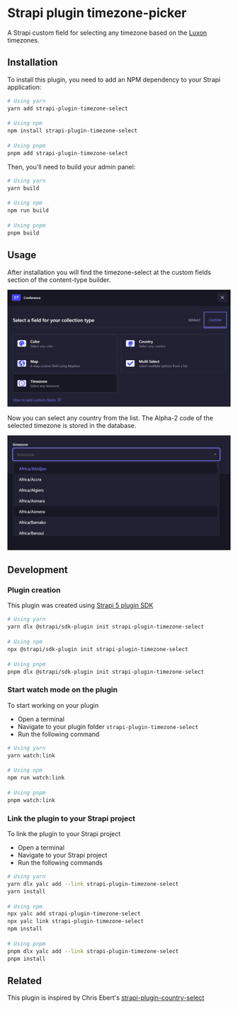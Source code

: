 # Strapi plugin timezone-picker

A Strapi custom field for selecting any timezone based on the [Luxon](https://moment.github.io/luxon/) timezones.

## Installation

To install this plugin, you need to add an NPM dependency to your Strapi application:

```sh
# Using yarn
yarn add strapi-plugin-timezone-select

# Using npm
npm install strapi-plugin-timezone-select

# Using pnpm
pnpm add strapi-plugin-timezone-select
```

Then, you'll need to build your admin panel:

```sh
# Using yarn
yarn build

# Using npm
npm run build

# Using pnpm
pnpm build
```

## Usage

After installation you will find the timezone-select at the custom fields section of the content-type builder.

![timezone select screenshot](/assets/timezone-select-custom-field.png)

Now you can select any country from the list. The Alpha-2 code of the selected timezone is stored in the database.

![timezone select screenshot](/assets/timezone-select.png)

## Development

### Plugin creation

This plugin was created using [Strapi 5 plugin SDK](https://docs.strapi.io/dev-docs/plugins/development/plugin-sdk)

```sh
# Using yarn
yarn dlx @strapi/sdk-plugin init strapi-plugin-timezone-select

# Using npm
npx @strapi/sdk-plugin init strapi-plugin-timezone-select

# Using pnpm
pnpm dlx @strapi/sdk-plugin init strapi-plugin-timezone-select
```

### Start watch mode on the plugin

To start working on your plugin

- Open a terminal
- Navigate to your plugin folder `strapi-plugin-timezone-select`
- Run the following command

```sh
# Using yarn
yarn watch:link

# Using npm
npm run watch:link

# Using pnpm
pnpm watch:link
```

### Link the plugin to your Strapi project

To link the plugin to your Strapi project

- Open a terminal
- Navigate to your Strapi project
- Run the following commands

```sh
# Using yarn
yarn dlx yalc add --link strapi-plugin-timezone-select
yarn install

# Using npm
npx yalc add strapi-plugin-timezone-select
npx yalc link strapi-plugin-timezone-select
npm install

# Using pnpm
pnpm dlx yalc add --link strapi-plugin-timezone-select
pnpm install

```

## Related

This plugin is inspired by Chris Ebert's [strapi-plugin-country-select](https://github.com/ChrisEbert/strapi-plugin-country-select)
